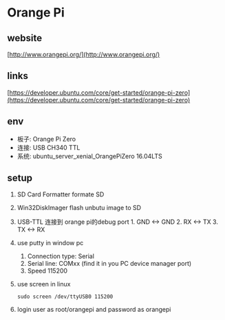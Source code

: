 # Orange Pi

## website

[http://www.orangepi.org/](http://www.orangepi.org/)

## links

[https://developer.ubuntu.com/core/get-started/orange-pi-zero](https://developer.ubuntu.com/core/get-started/orange-pi-zero)

## env

* 板子: Orange Pi Zero
* 连接: USB CH340 TTL
* 系统: ubuntu\_server\_xenial\_OrangePiZero 16.04LTS

## setup

1. SD Card Formatter formate SD
2. Win32DiskImager flash unbutu image to SD
3. USB-TTL 连接到 orange pi的debug port 1. GND &lt;-&gt; GND 2. RX &lt;-&gt; TX 3. TX &lt;-&gt; RX
4. use putty in window pc
   1. Connection type: Serial
   2. Serial line: COMxx \(find it in you PC device manager port\)
   3. Speed 115200
5. use screen in linux

   ```text
   sudo screen /dev/ttyUSB0 115200
   ```

6. login user as root/orangepi and password as orangepi

